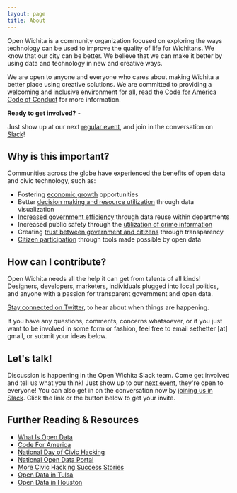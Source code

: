 ```yaml
---
layout: page
title: About
---
```


Open Wichita is a community organization focused on exploring the ways
technology can be used to improve the quality of life for Wichitans. We know
that our city can be better. We believe that we can make it better by using data
and technology in new and creative ways.

We are open to anyone and everyone who cares about making Wichita a better place
using creative solutions. We are committed to providing a welcoming and
inclusive environment for all, read the [Code for America Code of
Conduct](https://github.com/codeforamerica/codeofconduct/blob/master/README.md)
for more information.

**Ready to get involved?** -

Just show up at our next [regular event](http://meetup.com/openwichita), and join
in the conversation on [Slack](https://openwichita-slack.herokuapp.com)!

## Why is this important?

Communities across the globe have experienced the benefits of open data and
civic technology, such as:

* Fostering [economic growth](http://beyondtransparency.org/chapters/part-1/ashvilles-open-data-journey-pragmatics-policy-and-participation/) opportunities
* Better [decision making and resource utilization](http://beyondtransparency.org/chapters/part-4/beyond-open-data-the-data-driven-city/) through data visualization
* [Increased government efficiency](http://www.w3.org/2013/share-psi/workshop/samos/) through data reuse within departments
* Increased public safety through the [utilization of crime information](http://sanfrancisco.crimespotting.org/)
* Creating [trust between government and citizens](http://hbswk.hbs.edu/item/7393.html) through transparency
* [Citizen participation](http://www.codeforamerica.org/blog/2012/11/06/city-of-chicago-adopts-flu-shot-app-built-by-civic-hackers/) through tools made possible by open data

## How can I contribute?

Open Wichita needs all the help it can get from talents of all kinds! Designers,
developers, marketers, individuals plugged into local politics, and anyone with
a passion for transparent government and open data.

[Stay connected on Twitter](http://twitter.com/openwichita), to hear about when
things are happening.

If you have any questions, comments, concerns whatsoever, or if you just want to
be involved in some form or fashion, feel free to email sethetter [at] gmail, or
submit your ideas below.

## Let's talk!

Discussion is happening in the Open Wichita Slack team. Come get involved and
tell us what you think! Just show up to our [next
event](http://meetup.com/openwichita), they're open to everyone! You can also
get in on the conversation now by [joining us in
Slack](http://openwichita-slack.herokuapp.com). Click the link or the button
below to get your invite.

<script async defer src="https://openwichita-slack.herokuapp.com/slackin.js"></script>

## Further Reading & Resources

* [What Is Open Data](http://opendatahandbook.org/en/what-is-open-data/)
* [Code For America](http://www.codeforamerica.org/)
* [National Day of Civic Hacking](http://hackforchange.org/)
* [National Open Data Portal](http://www.data.gov/)
* [More Civic Hacking Success Stories](https://www.codeforamerica.org/governments/principles/open-data/#success-stories)
* [Open Data in Tulsa](https://www.cityoftulsa.org/our-city/open-tulsa/about-open-tulsa.aspx)
* [Open Data in Houston](http://www.houstontx.gov/mayor/press/city-houston-launches-open-data-policy)
